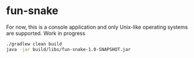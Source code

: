 # fun-snake
For now, this is a console application and only Unix-like operating systems are supported. Work in progress
```bash
./gradlew clean build
java -jar build/libs/fun-snake-1.0-SNAPSHOT.jar
```
